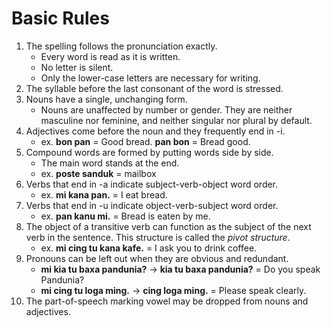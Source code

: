 # Basic Rules

1. The spelling follows the pronunciation exactly.
    - Every word is read as it is written.
    - No letter is silent.
    - Only the lower-case letters are necessary for writing.
2. The syllable before the last consonant of the word is stressed.
3. Nouns have a single, unchanging form.
    - Nouns are unaffected by number or gender. They are neither masculine nor feminine, and neither singular nor plural by default.
4. Adjectives come before the noun and they frequently end in -i.
    - ex. **bon pan** = Good bread. **pan bon** = Bread good.
5. Compound words are formed by putting words side by side.
    - The main word stands at the end.
    - ex. **poste sanduk** = mailbox
6. Verbs that end in -a indicate subject-verb-object word order.
    - ex. **mi kana pan.** = I eat bread.
7. Verbs that end in -u indicate object-verb-subject word order.
    - ex. **pan kanu mi.** = Bread is eaten by me.
8. The object of a transitive verb can function as the subject of the next verb in the sentence. This structure is called the _pivot structure_.
    - ex. **mi cing tu kana kafe.** = I ask you to drink coffee.
9. Pronouns can be left out when they are obvious and redundant.
    - **mi kia tu baxa pandunia?** → **kia tu baxa pandunia?** = Do you speak Pandunia?
    - **mi cing tu loga ming.** →  **cing loga ming.** = Please speak clearly.
10. The part-of-speech marking vowel may be dropped from nouns and adjectives.


